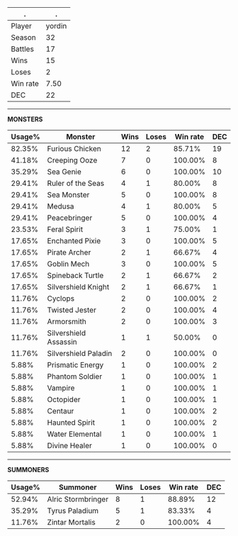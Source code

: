.|.
|-|-
Player|yordin
Season|32
Battles|17
Wins|15
Loses|2
Win rate|7.50
DEC|22

---
**MONSTERS**

Usage%|Monster|Wins|Loses|Win rate|DEC|
-|-|-|-|-|-|
82.35%|Furious Chicken|12|2|85.71%|19|
41.18%|Creeping Ooze|7|0|100.00%|8|
35.29%|Sea Genie|6|0|100.00%|10|
29.41%|Ruler of the Seas|4|1|80.00%|8|
29.41%|Sea Monster|5|0|100.00%|8|
29.41%|Medusa|4|1|80.00%|5|
29.41%|Peacebringer|5|0|100.00%|4|
23.53%|Feral Spirit|3|1|75.00%|1|
17.65%|Enchanted Pixie|3|0|100.00%|5|
17.65%|Pirate Archer|2|1|66.67%|4|
17.65%|Goblin Mech|3|0|100.00%|5|
17.65%|Spineback Turtle|2|1|66.67%|2|
17.65%|Silvershield Knight|2|1|66.67%|1|
11.76%|Cyclops|2|0|100.00%|2|
11.76%|Twisted Jester|2|0|100.00%|4|
11.76%|Armorsmith|2|0|100.00%|3|
11.76%|Silvershield Assassin|1|1|50.00%|0|
11.76%|Silvershield Paladin|2|0|100.00%|0|
5.88%|Prismatic Energy|1|0|100.00%|2|
5.88%|Phantom Soldier|1|0|100.00%|1|
5.88%|Vampire|1|0|100.00%|1|
5.88%|Octopider|1|0|100.00%|1|
5.88%|Centaur|1|0|100.00%|2|
5.88%|Haunted Spirit|1|0|100.00%|2|
5.88%|Water Elemental|1|0|100.00%|1|
5.88%|Divine Healer|1|0|100.00%|0|

---
**SUMMONERS**

Usage%|Summoner|Wins|Loses|Win rate|DEC|
-|-|-|-|-|-|
52.94%|Alric Stormbringer|8|1|88.89%|12|
35.29%|Tyrus Paladium|5|1|83.33%|4|
11.76%|Zintar Mortalis|2|0|100.00%|4|
